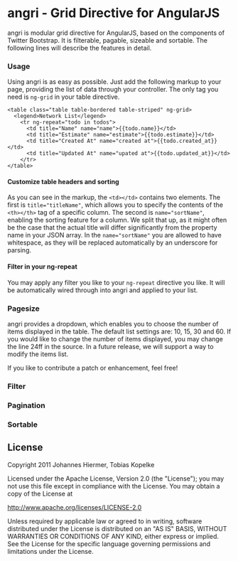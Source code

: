 # angri - Grid Directive for AngularJS

angri is modular grid directive for AngularJS, based on the components of Twitter Bootstrap. It is filterable, pagable,
sizeable and sortable. The following lines will describe the features in detail.

### Usage
Using angri is as easy as possible. Just add the following markup to your page, providing the list of data through your 
controller. The only tag you need is ``ng-grid`` in your table directive. 

    <table class="table table-bordered table-striped" ng-grid>    	
      <legend>Network List</legend>
        <tr ng-repeat="todo in todos">
     	  <td title="Name" name="name">{{todo.name}}</td>
	      <td title="Estimate" name="estimate">{{todo.estimate}}</td>
          <td title="Created At" name="created at">{{todo.created_at}}</td>
      	  <td title="Updated At" name="upated at">{{todo.updated_at}}</td>
        </tr>		  
    </table>

#### Customize table headers and sorting
As you can see in the markup, the ``<td></td>`` contains two elements. The first is ``title="titleName"``, which allows
you to specify the contents of the ``<th></th>`` tag of a specific column. The second is
``name="sortName"``, enabling the sorting feature for a column. We split that up, as it might often be the case that
the actual title will differ significantly from the property name in your JSON array. In the ``name="sortName"`` you
are allowed to have whitespace, as they will be replaced automatically by an underscore for parsing.

#### Filter in your ng-repeat
You may apply any filter you like to your ``ng-repeat`` directive you like. It will be automatically wired through
into angri and applied to your list.

### Pagesize
angri provides a dropdown, which enables you to choose the number of items displayed in the table. The default list
settings are: 10, 15, 30 and 60. If you would like to change the number of items displayed, you may change the line 
24ff in the source. In a future release, we will support a way to modify the items list. 

If you like to contribute a patch or enhancement, feel free!

### Filter

### Pagination

### Sortable

## License
 
Copyright 2011 Johannes Hiermer, Tobias Kopelke

Licensed under the Apache License, Version 2.0 (the "License");
you may not use this file except in compliance with the License.
You may obtain a copy of the License at
  
http://www.apache.org/licenses/LICENSE-2.0

Unless required by applicable law or agreed to in writing, software
distributed under the License is distributed on an "AS IS" BASIS,
WITHOUT WARRANTIES OR CONDITIONS OF ANY KIND, either express or implied.
See the License for the specific language governing permissions and
limitations under the License.